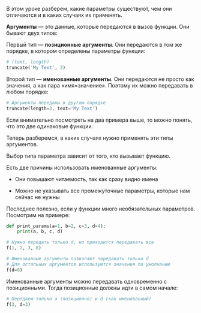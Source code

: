 
В этом уроке разберем, какие параметры существуют, чем они отличаются и в каких случаях их применять.

**Аргументы** — это данные, которые передаются в вызов функции. Они бывают двух типов:

Первый тип — **позиционные аргументы**. Они передаются в том же порядке, в котором определены параметры функции:

```python
# (text, length)
truncate('My Text', 3)
```

Второй тип — **именованные аргументы**. Они передаются не просто как значения, а как пара «имя=значение». Поэтому их можно передавать в любом порядке:

```python
# Аргументы переданы в другом порядке
truncate(length=3, text='My Text')
```

Если внимательно посмотреть на два примера выше, то можно понять, что это две одинаковые функции.

Теперь разберемся, в каких случаях нужно применять эти типы аргументов.

Выбор типа параметра зависит от того, кто вызывает функцию.

Есть две причины использовать именованные аргументы:

* Они повышают читаемость, так как сразу видно имена

* Можно не указывать все промежуточные параметры, которые нам сейчас не нужны

Последнее полезно, если у функции много необязательных параметров. Посмотрим на примере:

```python
def print_params(a=1, b=2, c=3, d=4):
    print(a, b, c, d)

# Нужно передать только d, но приходится передавать все
f(1, 2, 3, 8)

# Именованные аргументы позволяют передавать только d
# Для остальных аргументов используются значения по умолчанию
f(d=8)
```

Именованные аргументы можно передавать одновременно с позиционными. Тогда позиционные должны идти в самом начале:

```python
# Передаем только a (позиционно) и d (как именованный)
f(3, d=3)
```
